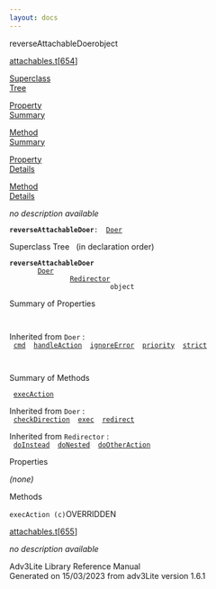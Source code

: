 ```yaml
---
layout: docs
---
```

<span class="title">reverseAttachableDoer</span><span class="type">object</span>

[attachables.t](../file/attachables.t.html)\[[654](../source/attachables.t.html#654)\]

[Superclass  
Tree](#_SuperClassTree_)

[Property  
Summary](#_PropSummary_)

[Method  
Summary](#_MethodSummary_)

[Property  
Details](#_Properties_)

[Method  
Details](#_Methods_)

<div class="fdesc">

*no description available*

**`reverseAttachableDoer`**` :   `[`Doer`](../object/Doer.html)

</div>

<span id="_SuperClassTree_"></span>

<div class="mjhd">

<span class="hdln">Superclass Tree</span>   (in declaration order)

</div>

**`reverseAttachableDoer`**  
`         `[`Doer`](../object/Doer.html)  
`                 `[`Redirector`](../object/Redirector.html)  
`                         object`  
<span id="_PropSummary_"></span>

<div class="mjhd">

<span class="hdln">Summary of Properties</span>  

</div>

` `

Inherited from `Doer` :  
` `[`cmd`](../object/Doer.html#cmd)`  `[`handleAction`](../object/Doer.html#handleAction)`  `[`ignoreError`](../object/Doer.html#ignoreError)`  `[`priority`](../object/Doer.html#priority)`  `[`strict`](../object/Doer.html#strict)`  `

` `

<span id="_MethodSummary_"></span>

<div class="mjhd">

<span class="hdln">Summary of Methods</span>  

</div>

` `[`execAction`](#execAction)`  `

Inherited from `Doer` :  
` `[`checkDirection`](../object/Doer.html#checkDirection)`  `[`exec`](../object/Doer.html#exec)`  `[`redirect`](../object/Doer.html#redirect)`  `

Inherited from `Redirector` :  
` `[`doInstead`](../object/Redirector.html#doInstead)`  `[`doNested`](../object/Redirector.html#doNested)`  `[`doOtherAction`](../object/Redirector.html#doOtherAction)`  `

<span id="_Properties_"></span>

<div class="mjhd">

<span class="hdln">Properties</span>  

</div>

*(none)* <span id="_Methods_"></span>

<div class="mjhd">

<span class="hdln">Methods</span>  

</div>

<span id="execAction"></span>

`execAction (c)`<span class="rem">OVERRIDDEN</span>

[attachables.t](../file/attachables.t.html)\[[655](../source/attachables.t.html#655)\]

<div class="desc">

*no description available*

</div>

<div class="ftr">

Adv3Lite Library Reference Manual  
Generated on 15/03/2023 from adv3Lite version 1.6.1

</div>
